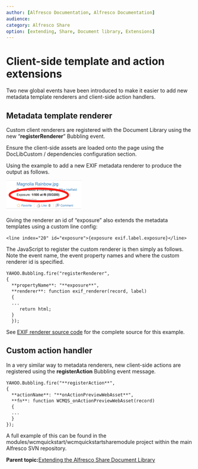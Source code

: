 ```yaml
---
author: [Alfresco Documentation, Alfresco Documentation]
audience: 
category: Alfresco Share
option: [extending, Share, Document library, Extensions]
---
```


# Client-side template and action extensions

Two new global events have been introduced to make it easier to add new metadata template renderers and client-side action handlers.  

## Metadata template renderer

Custom client renderers are registered with the Document Library using the new “**registerRenderer**” Bubbling event.

Ensure the client-side assets are loaded onto the page using the DocLibCustom / dependencies configuration section.

Using the example to add a new EXIF metadata renderer to produce the output as follows.

![](../images/doclib-metadata-template-renderer.png)

Giving the renderer an id of “exposure” also extends the metadata templates using a custom line config:

```
<line index="20" id="exposure">{exposure exif.label.exposure}</line>       
```

The JavaScript to register the custom renderer is then simply as follows. Note the event name, the event property names and where the custom renderer id is specified.

```
YAHOO.Bubbling.fire("registerRenderer",
{   
  **propertyName**: "**exposure**",
  **renderer**: function exif_renderer(record, label)
  {      
  ...      
     return html;
  }
  });
```

See [EXIF renderer source code](EXIF-renderer-source-code.md#) for the complete source for this example.

## Custom action handler

In a very similar way to metadata renderers, new client-side actions are registered using the **registerAction** Bubbling event message.

```
YAHOO.Bubbling.fire("**registerAction**",
{   
  **actionName**: "**onActionPreviewWebAsset**",
  **fn**: function WCMQS_onActionPreviewWebAsset(record)
  {      
  ...      
  }
});
```

A full example of this can be found in the modules/wcmquickstart/wcmquickstartsharemodule project within the main Alfresco SVN repository.

**Parent topic:**[Extending the Alfresco Share Document Library](../concepts/Share-Doclib-Extend-Intro.md)


